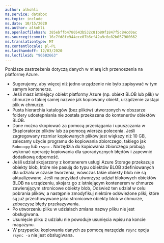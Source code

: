 ```yaml
---
author: alkohli
ms.service: databox
ms.topic: include
ms.date: 10/15/2020
ms.author: alkohli
ms.openlocfilehash: 385ebffb4780543b532c81b89f1847f5c84cd0ac
ms.sourcegitcommit: 16c7fd8fe944ece07b6cf42a9c0e82b057900662
ms.translationtype: MT
ms.contentlocale: pl-PL
ms.lasthandoff: 12/03/2020
ms.locfileid: "96582663"
---
```

Poniższe zastrzeżenia dotyczą danych w miarę ich przenoszenia na platformę Azure.

- Sugerujemy, aby więcej niż jedno urządzenie nie było zapisywać w tym samym kontenerze.
- Jeśli masz istniejący obiekt platformy Azure (np. obiekt BLOB lub plik) w chmurze o takiej samej nazwie jak kopiowany obiekt, urządzenie zastąpi plik w chmurze.
- Pusta hierarchia katalogów (bez plików) utworzonych w obszarze foldery udostępniania nie została przekazana do kontenerów obiektów BLOB.
- Dane można skopiować za pomocą przeciągania i upuszczania w Eksploratorze plików lub za pomocą wiersza polecenia. Jeśli zagregowany rozmiar kopiowanych plików jest większy niż 10 GB, zalecamy użycie programu do kopiowania zbiorczego, takiego jak `Robocopy` lub `rsync` . Narzędzia do kopiowania zbiorczego próbują wykonać operację kopiowania dla sporadycznych błędów i zapewnić dodatkową odporność.
- Jeśli udział skojarzony z kontenerem usługi Azure Storage przekazuje obiekty blob, które nie pasują do typu obiektów BLOB zdefiniowanych dla udziału w czasie tworzenia, wówczas takie obiekty blob nie są aktualizowane. Jeśli na przykład utworzysz udział blokowych obiektów BLOB na urządzeniu, skojarz go z istniejącym kontenerem w chmurze zawierającym stronicowe obiekty blob, Odśwież ten udział w celu pobrania plików, a następnie zmodyfikuj niektóre odświeżone pliki, które są już przechowywane jako stronicowe obiekty blob w chmurze, zobaczysz błędy przekazywania.
- Po utworzeniu pliku w udziałach zmiana nazwy pliku nie jest obsługiwana.
- Usunięcie pliku z udziału nie powoduje usunięcia wpisu na koncie magazynu.
- W przypadku kopiowania danych za pomocą narzędzia `rsync` opcja `rsync -a` nie jest obsługiwana.